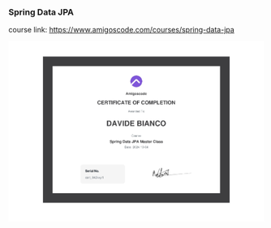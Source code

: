 ### Spring Data JPA

course link: https://www.amigoscode.com/courses/spring-data-jpa

![certificate](certificate-of-completion-for-spring-data-jpa.jpg)